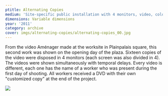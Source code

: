 ```yaml
---
ptitle: Alternating Copies
medium: 'Site-specific public installation with 4 monitors, video, color, no sound'
dimensions: Variable dimensions
year: '2011'
category: archive
cover: imgs/alternating-copies/alternating-copies_00.jpg
---
```

From the video Aménager made at the worksite in Plainpalais square, this second work was shown on the opening day of the plaza. Sixteen copies of the video were disposed in 4 monitors (each screen was also divided in 4). The videos were shown simultaneously with temporal delays. Every video is different, each one has the name of a worker who was present during the first day of shooting. All workers received a DVD with their own "customized copy" at the end of the project.

![]({{site.baseurl}}/imgs/alternating-copies/alternating-copies_01.jpg)
